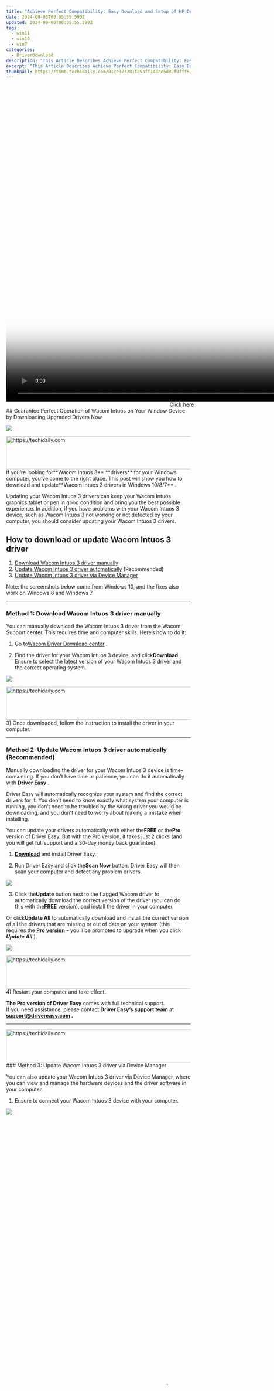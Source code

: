 ```yaml
---
title: "Achieve Perfect Compatibility: Easy Download and Setup of HP Driver Software!"
date: 2024-09-05T08:05:55.590Z
updated: 2024-09-06T08:05:55.590Z
tags:
  - win11
  - win10
  - win7
categories:
  - DriverDownload
description: "This Article Describes Achieve Perfect Compatibility: Easy Download and Setup of HP Driver Software!"
excerpt: "This Article Describes Achieve Perfect Compatibility: Easy Download and Setup of HP Driver Software!"
thumbnail: https://thmb.techidaily.com/81ce373281fd9aff14dae5d82f0fff51572cdd8c291988609733f2ca1401739f.jpg
---
```


<!-- affiliate ads begin -->
<span id="1495277">
					<video width="1536" height="864" style="cursor:pointer"
           poster="//a.impactradius-go.com/display-clicktoplayimage/1495277.png"
           onclick="if(!this.playClicked){this.play();this.setAttribute('controls',true);this.playClicked=true;}">
	   <source src="//a.impactradius-go.com/display-ad/17189-1495277">
	   <img src="//a.impactradius-go.com/display-clicktoplayimage/1495277.png" style="border: none; height: 100%; width: 100%; object-fit: contain">
	</video>
	<div style="width:960px;text-align:center"><a href="javascript:window.open(decodeURIComponent('https%3A%2F%2Ffunwhole.sjv.io%2Fc%2F5597632%2F1495277%2F17189'), '_blank');void(0);">Click here</a></div>
</span>
<img height="0" width="0" src="https://imp.pxf.io/i/5597632/1495277/17189" style="position:absolute;visibility:hidden;" border="0" />
<!-- affiliate ads end -->
## Guarantee Perfect Operation of Wacom Intuos on Your Window Device by Downloading Upgraded Drivers Now

![](https://images.drivereasy.com/wp-content/uploads/2018/07/img_5b42d8220eb99.jpg)

<!-- affiliate ads begin -->
<a href="https://united.elfm.net/c/5597632/517826/4704" target="_top" id="517826">
  <img src="//a.impactradius-go.com/display-ad/4704-517826" border="0" alt="https://techidaily.com" width="728" height="90"/>
</a>
<img height="0" width="0" src="https://united.elfm.net/i/5597632/517826/4704" style="position:absolute;visibility:hidden;" border="0" />
<!-- affiliate ads end -->
 If you’re looking for**Wacom Intuos 3** **drivers** for your Windows computer, you’ve come to the right place. This post will show you how to download and update**Wacom Intuos 3 drivers in Windows 10/8/7** .

 Updating your Wacom Intuos 3 drivers can keep your Wacom Intuos graphics tablet or pen in good condition and bring you the best possible experience. In addition, if you have problems with your Wacom Intuos 3 device, such as Wacom Intuos 3 not working or not detected by your computer, you should consider updating your Wacom Intuos 3 drivers.

## How to download or update Wacom Intuos 3 driver

1. [Download Wacom Intuos 3 driver manually](https://tools.techidaily.com/drivereasy/download/)
2. [Update Wacom Intuos 3 driver automatically](https://tools.techidaily.com/drivereasy/download/) (Recommended)
3. [Update Wacom Intuos 3 driver via Device Manager](https://tools.techidaily.com/drivereasy/download/)

 Note: the screenshots below come from Windows 10, and the fixes also work on Windows 8 and Windows 7.

---

### Method 1: Download Wacom Intuos 3 driver manually

 You can manually download the Wacom Intuos 3 driver from the Wacom Support center. This requires time and computer skills. Here’s how to do it:

 1) Go to[Wacom Driver Download center](https://www.wacom.com/en/support/product-support/drivers) .

 2) Find the driver for your Wacom Intuos 3 device, and click**Download** . Ensure to select the latest version of your Wacom Intuos 3 driver and the correct operating system.

![](https://images.drivereasy.com/wp-content/uploads/2018/07/img_5b42d9ae523b1.jpg)

<!-- affiliate ads begin -->
<a href="https://imp.i110150.net/c/5597632/798165/11305" target="_top" id="798165">
  <img src="//a.impactradius-go.com/display-ad/11305-798165" border="0" alt="https://techidaily.com" width="728" height="90"/>
</a>
<img height="0" width="0" src="https://imp.i110150.net/i/5597632/798165/11305" style="position:absolute;visibility:hidden;" border="0" />
<!-- affiliate ads end -->
 3) Once downloaded, follow the instruction to install the driver in your computer.

---

### Method 2: Update Wacom Intuos 3 driver automatically (Recommended)

 Manually downloading the driver for your Wacom Intuos 3 device is time-consuming. If you don’t have time or patience, you can do it automatically with **[Driver Easy](https://tools.techidaily.com/drivereasy/download/)**  .

 Driver Easy will automatically recognize your system and find the correct drivers for it. You don’t need to know exactly what system your computer is running, you don’t need to be troubled by the wrong driver you would be downloading, and you don’t need to worry about making a mistake when installing.

 You can update your drivers automatically with either the**FREE** or the**Pro** version of Driver Easy. But with the Pro version, it takes just 2 clicks (and you will get full support and a 30-day money back guarantee).

 1) **[Download](https://tools.techidaily.com/drivereasy/download/)**  and install Driver Easy.

 2) Run Driver Easy and click the**Scan Now** button. Driver Easy will then scan your computer and detect any problem drivers.

![](https://images.drivereasy.com/wp-content/uploads/2018/07/img_5b42da4d1eebe.jpg)

 3) Click the**Update** button next to the flagged Wacom driver to automatically download the correct version of the driver (you can do this with the**FREE** version), and install the driver in your computer.

 Or click**Update All** to automatically download and install the correct version of all the drivers that are missing or out of date on your system (this requires the **[Pro version](https://tools.techidaily.com/drivereasy/download/)**  – you’ll be prompted to upgrade when you click **_Update All_** ).

![](https://images.drivereasy.com/wp-content/uploads/2018/07/img_5b42db9c022f6.jpg)

<!-- affiliate ads begin -->
<a href="https://aligracehair.sjv.io/c/5597632/1918684/19272" target="_top" id="1918684">
  <img src="//a.impactradius-go.com/display-ad/19272-1918684" border="0" alt="https://techidaily.com" width="728" height="90"/>
</a>
<img height="0" width="0" src="https://aligracehair.sjv.io/i/5597632/1918684/19272" style="position:absolute;visibility:hidden;" border="0" />
<!-- affiliate ads end -->
 4) Restart your computer and take effect.

**The Pro version of Driver Easy** comes with full technical support.  
 If you need assistance, please contact **Driver Easy’s support team** at **[support@drivereasy.com](https://tools.techidaily.com/drivereasy/download/) .**

---

<!-- affiliate ads begin -->
<a href="https://aligracehair.sjv.io/c/5597632/2006933/19272" target="_top" id="2006933">
  <img src="//a.impactradius-go.com/display-ad/19272-2006933" border="0" alt="https://techidaily.com" width="728" height="90"/>
</a>
<img height="0" width="0" src="https://aligracehair.sjv.io/i/5597632/2006933/19272" style="position:absolute;visibility:hidden;" border="0" />
<!-- affiliate ads end -->
### Method 3: Update Wacom Intuos 3 driver via Device Manager

 You can also update your Wacom Intuos 3 driver via Device Manager, where you can view and manage the hardware devices and the driver software in your computer.

 1) Ensure to connect your Wacom Intuos 3 device with your computer.

![](https://images.drivereasy.com/wp-content/uploads/2017/09/img_59b0b16974940.png)

<!-- affiliate ads begin -->
<span id="1516072">
					<video width="864" height="1536" style="cursor:pointer"
           poster="//a.impactradius-go.com/display-clicktoplayimage/1516072.png"
           onclick="if(!this.playClicked){this.play();this.setAttribute('controls',true);this.playClicked=true;}">
	   <source src="//a.impactradius-go.com/display-ad/16446-1516072">
	   <img src="//a.impactradius-go.com/display-clicktoplayimage/1516072.png" style="border: none; height: 100%; width: 100%; object-fit: contain">
	</video>
	<div style="width:540px;text-align:center"><a href="javascript:window.open(decodeURIComponent('https%3A%2F%2Flaganoo.pxf.io%2Fc%2F5597632%2F1516072%2F16446'), '_blank');void(0);">Click here</a></div>
</span>
<img height="0" width="0" src="https://imp.pxf.io/i/5597632/1516072/16446" style="position:absolute;visibility:hidden;" border="0" />
<!-- affiliate ads end -->
 2) On your keyboard, press the**Windows logo key** and**R** at the same time to invoke the Run box.

 3) Type**devmgmt.msc** and click**OK** .

![](https://images.drivereasy.com/wp-content/uploads/2018/07/img_5b42dbe1ba6a6.png)

 4) In Device Manager, right click on your Wacom Intuos device (it may be shown as Unknown device) and select**Update** **driver** .

![](https://images.drivereasy.com/wp-content/uploads/2018/06/img_5b17a789b323b.png)

5) Click **Search automatically for updated driver software** .

![](https://images.drivereasy.com/wp-content/uploads/2018/07/img_5b42dc1c9e9af.png)

 6) Follow the on-screen instruction to finish updating the driver.

---

 That’s it. Hope this post comes in handy and helps in updating your**Wacom Intuos 3 drivers** in your Windows computer.

* [driver](https://tools.techidaily.com/drivereasy/download/)
* [Wacom tablet](https://tools.techidaily.com/drivereasy/download/)

<ins class="adsbygoogle"
     style="display:block"
     data-ad-format="autorelaxed"
     data-ad-client="ca-pub-7571918770474297"
     data-ad-slot="1223367746"></ins>



<ins class="adsbygoogle"
     style="display:block"
     data-ad-client="ca-pub-7571918770474297"
     data-ad-slot="8358498916"
     data-ad-format="auto"
     data-full-width-responsive="true"></ins>

<span class="atpl-alsoreadstyle">Also read:</span>
<div><ul>
<li><a href="https://extra-information.techidaily.com/new-cloud-storage-pricing-comparison-and-best-price-2024/"><u>[New] Cloud Storage Pricing Comparison and Best Price 2024</u></a></li>
<li><a href="https://fox-direct.techidaily.com/new-maximize-content-by-merging-apple-music-to-videos/"><u>[New] Maximize Content by Merging Apple Music to Videos</u></a></li>
<li><a href="https://fox-links.techidaily.com/updated-2024-approved-navigating-download-land-free-photo-frames/"><u>[Updated] 2024 Approved  Navigating Download Land  Free Photo Frames</u></a></li>
<li><a href="https://youtube-webster.techidaily.com/ed-foremost-frame-openers-identifying-the-most-effective-16-youtube-intros/"><u>[Updated] Foremost Frame Openers  Identifying the Most Effective 16 YouTube Intros</u></a></li>
<li><a href="https://some-guidance.techidaily.com/updated-streamlined-process-for-hassle-free-hdr-shots/"><u>[Updated] Streamlined Process for Hassle-Free HDR Shots</u></a></li>
<li><a href="https://tech-savvy.techidaily.com/a-deep-dive-into-ais-creative-writing-advantagesdisadvantages/"><u>A Deep Dive Into AI’s Creative Writing Advantages/Disadvantages</u></a></li>
<li><a href="https://extra-lessons.techidaily.com/breathe-easy-with-knowledge-of-asmr-advantages/"><u>Breathe Easy with Knowledge of ASMR Advantages</u></a></li>
<li><a href="https://win-amazing.techidaily.com/brother-printer-drivers-download-easily-and-quickly/"><u>Brother Printer Drivers Download Easily & Quickly</u></a></li>
<li><a href="https://win-dash.techidaily.com/complete-guide-downloading-the-hp-universal-print-driver-compatible-with-windows/"><u>Complete Guide: Downloading the HP Universal Print Driver Compatible with Windows</u></a></li>
<li><a href="https://tech-hub.techidaily.com/decoding-truthgpt-coin-understanding-its-value-and-potential-risks-to-avoid-frauds/"><u>Decoding TruthGPT Coin: Understanding Its Value and Potential Risks to Avoid Frauds</u></a></li>
<li><a href="https://win-amazing.techidaily.com/direct-download-for-logitech-g203-mouse-firmware-supported-by-win7810-and-latest-windows-versions/"><u>Direct Download for Logitech G203 Mouse Firmware – Supported by Win7,8,10 & Latest Windows Versions</u></a></li>
<li><a href="https://win-amazing.techidaily.com/download-the-latest-hp-network-drivers-compatible-with-windows-11-7-and-8/"><u>Download the Latest HP Network Drivers Compatible with Windows 11, 7 & 8</u></a></li>
<li><a href="https://win-amazing.techidaily.com/download-the-latest-hp-officejet-pro-8715-printer-drivers-for-windows-11-10-and-8/"><u>Download the Latest HP OfficeJet Pro 8715 Printer Drivers for Windows 11, 10 & 8</u></a></li>
<li><a href="https://win-amazing.techidaily.com/download-the-newest-nvidia-geforce-rtx-3080-ti-drivers-on-windows-1087/"><u>Download the Newest NVIDIA GeForce RTX 3080 Ti Drivers on Windows 10/8/7</u></a></li>
<li><a href="https://win-amazing.techidaily.com/easy-download-and-setup-upgraded-software-for-your-canon-pixma-mg3690-printer/"><u>Easy Download & Setup: Upgraded Software for Your Canon Pixma MG3690 Printer</u></a></li>
<li><a href="https://win-amazing.techidaily.com/easy-installation-of-epson-wf-2750-printer-drivers-quick-guide-for-windows-users/"><u>Easy Installation of Epson WF-2750 Printer Drivers: Quick Guide for Windows Users</u></a></li>
<li><a href="https://win-amazing.techidaily.com/easy-steps-for-downloading-your-acer-predator-xb271hu-essential-drivers/"><u>Easy Steps for Downloading Your Acer Predator XB271HU Essential Drivers</u></a></li>
<li><a href="https://win-amazing.techidaily.com/ensure-top-performance-with-newly-released-drivers-for-nvidia-quadro-rtx-8000-on-windows-platforms-win7810/"><u>Ensure Top Performance with Newly Released Drivers for Nvidia Quadro RTX 8000 on Windows Platforms (Win7/8/10)</u></a></li>
<li><a href="https://win-amazing.techidaily.com/essential-upgrades-secure-your-wireless-networks-with-latest-drivers-on-windows-systems/"><u>Essential Upgrades: Secure Your Wireless Networks with Latest Drivers on Windows Systems</u></a></li>
<li><a href="https://win-amazing.techidaily.com/fast-track-to-setting-up-your-brother-hl-3170cdw-with-optimal-drivers/"><u>Fast Track to Setting Up Your Brother HL-3170CDW with Optimal Drivers</u></a></li>
<li><a href="https://some-techniques.techidaily.com/fix-coffee-stain-distortions-on-iphones-in-a-flash-for-free-for-2024/"><u>Fix Coffee Stain Distortions on iPhones in a Flash, for Free for 2024</u></a></li>
<li><a href="https://win-amazing.techidaily.com/free-of-charge-hp-audio-device-drivers-quick-setup-instructions/"><u>Free of Charge HP Audio Device Drivers - Quick Setup Instructions</u></a></li>
<li><a href="https://win-amazing.techidaily.com/free-xbox-360-controller-drivers-how-to-get-them-and-install/"><u>Free Xbox 360 Controller Drivers: How to Get Them and Install</u></a></li>
<li><a href="https://win-amazing.techidaily.com/get-the-newest-epson-wf-3620-driver-updates-for-windows-1087-users/"><u>Get the Newest Epson WF-3620 Driver Updates for Windows 10/8/7 Users</u></a></li>
<li><a href="https://win-amazing.techidaily.com/get-your-epson-et-2750-printer-up-and-running-with-latest-windows-drivers/"><u>Get Your Epson ET-2750 Printer Up and Running with Latest Windows Drivers</u></a></li>
<li><a href="https://win-amazing.techidaily.com/get-your-logitech-m705-up-to-date-easy-driver-downloads-and-firmware-updates/"><u>Get Your Logitech M705 Up-to-Date: Easy Driver Downloads & Firmware Updates</u></a></li>
<li><a href="https://win-amazing.techidaily.com/get-your-nvidia-gpu-up-to-date-free-driver-downloads-for-windows-users-vista-7-10/"><u>Get Your NVIDIA GPU Up-to-Date: Free Driver Downloads for Windows Users (Vista, 7, 10)</u></a></li>
<li><a href="https://win-amazing.techidaily.com/get-your-system-ready-amd-rx-cuyuna-rubia4e-driver-download-for-various-windows-versions/"><u>Get Your System Ready: AMD RX Cuyuna-Rubia/4e - Driver Download for Various Windows Versions</u></a></li>
<li><a href="https://win-amazing.techidaily.com/hassle-free-drivers-the-key-to-seamless-windows-updates/"><u>Hassle-Free Drivers: The Key to Seamless Windows Updates</u></a></li>
<li><a href="https://android-pokemon-go.techidaily.com/here-are-some-of-the-best-pokemon-discord-servers-to-join-on-zte-axon-40-lite-drfone-by-drfone-virtual-android/"><u>Here are Some of the Best Pokemon Discord Servers to Join On ZTE Axon 40 Lite | Dr.fone</u></a></li>
<li><a href="https://change-location.techidaily.com/how-pgsharp-save-you-from-ban-while-spoofing-pokemon-go-on-samsung-galaxy-a15-5g-drfone-by-drfone-virtual-android/"><u>How PGSharp Save You from Ban While Spoofing Pokemon Go On Samsung Galaxy A15 5G? | Dr.fone</u></a></li>
<li><a href="https://tech-recovery.techidaily.com/how-to-remove-default-apps-on-an-iphone-a-step-by-step-guide/"><u>How to Remove Default Apps on an iPhone: A Step-by-Step Guide</u></a></li>
<li><a href="https://win-amazing.techidaily.com/how-to-securely-get-the-most-recent-epson-xp-440-printer-drivers-with-a-step-by-step-guide/"><u>How to Securely Get the Most Recent Epson XP-440 Printer Drivers with a Step-by-Step Guide</u></a></li>
<li><a href="https://activate-lock.techidaily.com/how-to-unlock-apple-id-activation-lock-from-apple-iphone-8-by-drfone-ios/"><u>How to Unlock Apple ID Activation Lock From Apple iPhone 8?</u></a></li>
<li><a href="https://location-social.techidaily.com/in-2024-3-things-you-must-know-about-fake-snapchat-location-on-apple-iphone-15-pro-max-drfone-by-drfone-virtual-ios/"><u>In 2024, 3 Things You Must Know about Fake Snapchat Location On Apple iPhone 15 Pro Max | Dr.fone</u></a></li>
<li><a href="https://win-amazing.techidaily.com/install-official-epson-xp-330-drivers-free-downloads-available-now/"><u>Install Official Epson XP-330 Drivers - Free Downloads Available Now</u></a></li>
<li><a href="https://win-amazing.techidaily.com/latest-nvidia-graphics-card-drivers-free-download-and-installation-guide/"><u>Latest Nvidia Graphics Card Drivers: Free Download & Installation Guide</u></a></li>
<li><a href="https://win-amazing.techidaily.com/1722961660454-latest-release-of-magiccards-rio-pro-driver-for-windows-systems-secure-your-copy-today/"><u>Latest Release of Magiccard's Rio Pro Driver for Windows Systems: Secure Your Copy Today</u></a></li>
<li><a href="https://extra-information.techidaily.com/laughlounge-beginner-friendly-content-creation/"><u>LaughLounge  Beginner-Friendly Content Creation</u></a></li>
<li><a href="https://win-amazing.techidaily.com/1722976207879-mastering-troubleshooting-fix-your-windows-10-bluetooth-driver-woes-today/"><u>Mastering Troubleshooting: Fix Your Windows 10 Bluetooth Driver Woes Today</u></a></li>
<li><a href="https://video-creation-software.techidaily.com/new-beyond-gopro-studio-top-picks-for-editing-your-adventure-videos-for-2024/"><u>New Beyond GoPro Studio Top Picks for Editing Your Adventure Videos for 2024</u></a></li>
<li><a href="https://win-amazing.techidaily.com/newest-hp-officejet-4500-printing-solutions-find-your-updated-drivers-here/"><u>Newest HP Officejet 4500 Printing Solutions: Find Your Updated Drivers Here</u></a></li>
<li><a href="https://extra-resources.techidaily.com/perfecting-iphone-hdr-imaging-step-by-step/"><u>Perfecting iPhone HDR Imaging  Step by Step</u></a></li>
<li><a href="https://win-amazing.techidaily.com/resolving-network-adapter-drivers-trouble-on-windows-7-a-comprehensive-guide/"><u>Resolving Network Adapter Drivers Trouble on Windows 7 - A Comprehensive Guide</u></a></li>
<li><a href="https://win-amazing.techidaily.com/seamless-update-and-download-for-amd-radeon-rx-470-drivers-improve-your-gaming-experience-now/"><u>Seamless Update & Download for AMD Radeon RX 470 Drivers: Improve Your Gaming Experience Now</u></a></li>
<li><a href="https://win-amazing.techidaily.com/simplify-your-printing-quick-download-of-brother-hl-3170cdw-drivers/"><u>Simplify Your Printing: Quick Download of Brother HL-3170cdw Drivers</u></a></li>
<li><a href="https://win-amazing.techidaily.com/step-by-step-guide-updating-your-dell-laptops-e64latitudehttpswwwdellcomen-aushopproductdetaillaptopslatitude-13-5000-laptop-laptop/"><u>Step-by-Step Guide: Updating Your Dell Laptop's E64^[Latitude](https://www.dell.com/en-au/shop/productdetail/laptops/latitude-13-5000/-laptop-laptop)</u></a></li>
<li><a href="https://win-amazing.techidaily.com/swift-installation-guide-boost-your-audio-with-nahimic/"><u>Swift Installation Guide: Boost Your Audio with Nahimic</u></a></li>
<li><a href="https://win-amazing.techidaily.com/the-ultimate-guide-for-updating-your-epson-wf-7620-printer-drivers-on-windows-1087/"><u>The Ultimate Guide for Updating Your Epson WF-7620 Printer Drivers on Windows 10/8/7</u></a></li>
<li><a href="https://win-amazing.techidaily.com/troubleshooting-guide-fixing-your-samsung-blu-ray-player-issues/"><u>Troubleshooting Guide: Fixing Your Samsung Blu-Ray Player Issues</u></a></li>
<li><a href="https://win-amazing.techidaily.com/troubleshooting-guide-making-your-tl-wn722n-wifi-adapter-visible-to-windows/"><u>Troubleshooting Guide: Making Your TL-WN722N WiFi Adapter Visible to Windows</u></a></li>
<li><a href="https://win-amazing.techidaily.com/ultimate-tutorial-how-to-install-the-latest-ftdi-drivers-for-windows-users/"><u>Ultimate Tutorial: How to Install the Latest FTDI Drivers for Windows Users</u></a></li>
<li><a href="https://change-location.techidaily.com/unova-stone-pokemon-go-evolution-list-and-how-catch-them-for-samsung-galaxy-xcover-6-pro-tactical-edition-drfone-by-drfone-virtual-android/"><u>Unova Stone Pokémon Go Evolution List and How Catch Them For Samsung Galaxy XCover 6 Pro Tactical Edition | Dr.fone</u></a></li>
<li><a href="https://win-amazing.techidaily.com/updated-hp-officejet-pro-8715-drivers-free-download-for-windows-11108/"><u>Updated HP OfficeJet Pro 8715 Drivers: Free Download for Windows [11/10/8]</u></a></li>
<li><a href="https://location-social.techidaily.com/why-your-whatsapp-location-is-not-updating-and-how-to-fix-on-vivo-y27-5g-drfone-by-drfone-virtual-android/"><u>Why Your WhatsApp Location is Not Updating and How to Fix On Vivo Y27 5G | Dr.fone</u></a></li>
</ul></div>

